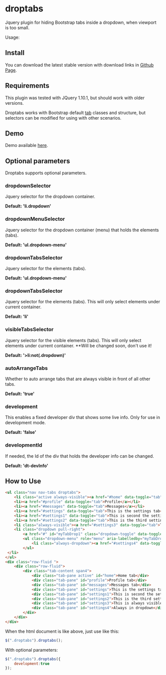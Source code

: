 droptabs
========

Jquery plugin for hiding Bootstrap tabs inside a dropdown, when viewport is too small.

Usage:

Install
-------

You can download the latest stable version with download links in [Github Page](https://github.com/pippogsm/droptabs).

Requirements
------------

This plugin was tested with JQuery 1.10.1, but should work with older versions.

Droptabs works with Bootstrap default [tab](http://getbootstrap.com/javascript/#tabs) classes and structure, but selectors can be modified for using with other scenarios.

Demo
------------
Demo available [here](http://pippogsm.github.io/droptabs/).

Optional parameters
-------------------

Droptabs supports optional parameters.

### dropdownSelector
Jquery selector for the dropdown container.

**Default: 'li.dropdown'**

### dropdownMenuSelector
Jquery selector for the dropdown container (menu) that holds the elements (tabs).

**Default: 'ul.dropdown-menu'**

### dropdownTabsSelector
Jquery selector for the elements (tabs).

**Default: 'ul.dropdown-menu'**

### dropdownTabsSelector
Jquery selector for the elements (tabs). This will only select elements under current container.

**Default: 'li'**

### visibleTabsSelector
Jquery selector for the visible elements (tabs). This will only select elements under current container.
**Will be changed soon, don't use it!

**Default: '>li:not(.dropdown)'**

### autoArrangeTabs
Whether to auto arrange tabs that are always visible in front of all other tabs.

**Default: 'true'**

### development
This enables a fixed developer div that shows some live info. Only for use in development mode.

**Default: 'false'**

### developmentId
If needed, the Id of the div that holds the developer info can be changed.

**Default: 'dt-devInfo'**

How to Use
----------

```html
<ul class="nav nav-tabs droptabs">
	<li class="active always-visible"><a href="#home" data-toggle="tab">Home</a></li>
	<li><a href="#profile" data-toggle="tab">Profile</a></li>
	<li><a href="#messages" data-toggle="tab">Messages</a></li>
	<li><a href="#settings" data-toggle="tab">This is the settings tab</a></li>
	<li><a href="#settings1" data-toggle="tab">This is second the settings tab</a></li>
	<li><a href="#settings2" data-toggle="tab">This is the third settings tab</a></li>
	<li class="always-visible"><a href="#settings3" data-toggle="tab">This is always visible</a></li>
	<li class="dropdown pull-right">
		<a href="#" id="myTabDrop1" class="dropdown-toggle" data-toggle="dropdown">Dropdown <b class="caret"></b></a>
		<ul class="dropdown-menu" role="menu" aria-labelledby="myTabDrop1">
			<li class="always-dropdown"><a href="#settings4" data-toggle="tab">Always in dropdown</a></li>
		</ul>
 </li>
</ul>
<div class="row-fluid ">
	<div class="row-fluid">
		<div class="tab-content span4">
			<div class="tab-pane active" id="home">Home tab</div>
			<div class="tab-pane" id="profile">Profile tab</div>
			<div class="tab-pane" id="messages">Messages tab</div>
			<div class="tab-pane" id="settings">This is the settings tab</div>
			<div class="tab-pane" id="settings1">This is second the settings tab</div>
			<div class="tab-pane" id="settings2">This is the third settings tab</div>
			<div class="tab-pane" id="settings3">This is always visible</div>
			<div class="tab-pane" id="settings4">Always in dropdown</div>
		</div>
	</div>
</div>
```
When the html document is like above, just use like this:
```javascript
$(".droptabs").droptabs();
```

With optional parameters:
```javascript
$(".droptabs").droptabs({
	development:true
});
```
